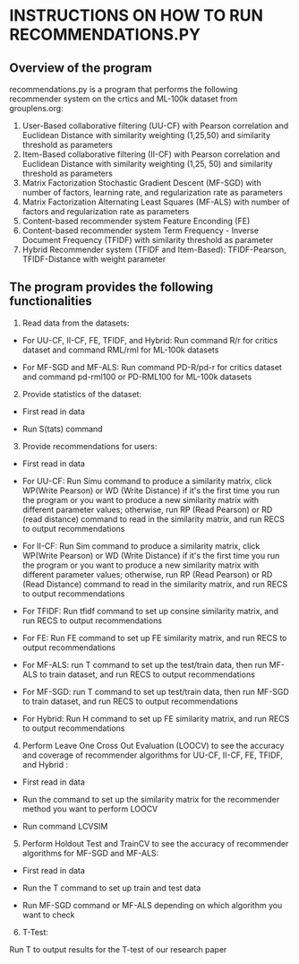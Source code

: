 # **INSTRUCTIONS ON HOW TO RUN RECOMMENDATIONS.PY**

## **Overview of the program**

recommendations.py is a program that performs the following recommender system on the crtics and ML-100k dataset from grouplens.org:

1. User-Based collaborative filtering (UU-CF) with Pearson correlation and Euclidean Distance with similarity weighting (1,25,50) and similarity threshold as parameters 
2. Item-Based collaborative filtering (II-CF) with Pearson correlation and Euclidean Distance with similarity weighting (1,25, 50) and similarity threshold as parameters 
3. Matrix Factorization Stochastic Gradient Descent (MF-SGD) with number of factors, learning rate, and regularization rate as parameters
4. Matrix Factorization Alternating Least Squares (MF-ALS) with number of factors and regularization rate as parameters
5. Content-based recommender system Feature Enconding (FE)
6. Content-based recommender system Term Frequency - Inverse Document Frequency (TFIDF) with similarity threshold as parameter
7. Hybrid Recommender system (TFIDF and Item-Based): TFIDF-Pearson, TFIDF-Distance with weight parameter

## **The program provides the following functionalities**

1. Read data from the datasets:

* For UU-CF, II-CF, FE, TFIDF, and Hybrid: Run command R/r for critics dataset and command RML/rml for ML-100k datasets

* For MF-SGD and MF-ALS: Run command PD-R/pd-r for critics dataset and command pd-rml100 or PD-RML100 for ML-100k datasets

2. Provide statistics of the dataset:

* First read in data

* Run S(tats) command

3. Provide recommendations for users:

* First read in data

* For UU-CF: Run Simu command to produce a similarity matrix, click WP(Write Pearson) or WD (Write Distance) if it's the first time you run the program or you want
to produce a new similarity matrix with different parameter values; otherwise, run RP (Read Pearson) or RD (read distance) command to read in the similarity matrix, and run RECS to output recommendations

* For II-CF: Run Sim command to produce a similarity matrix, click WP(Write Pearson) or WD (Write Distance) if it's the first time you run the program or you want
to produce a new similarity matrix with different parameter values; otherwise, run RP (Read Pearson) or RD (Read Distance) command to read in the similarity matrix, and run RECS to output recommendations

* For TFIDF: Run tfidf command to set up consine similarity matrix, and run RECS to output recommendations

* For FE: Run FE command to set up FE similarity matrix, and run RECS to output recommendations

* For MF-ALS: run T command to set up the test/train data, then run MF-ALS to train dataset, and run RECS to output recommendations

* For MF-SGD: run T command to set up test/train data, then run MF-SGD to train dataset, and run RECS to output recommendations

* For Hybrid: Run H command to set up FE similarity matrix, and run RECS to output recommendations


4. Perform Leave One Cross Out Evaluation (LOOCV) to see the accuracy and coverage of recommender algorithms for UU-CF, II-CF, FE, TFIDF, and Hybrid :

* First read in data

* Run the command to set up the similarity matrix for the recommender method you want to perform LOOCV

* Run command LCVSIM

5. Perform Holdout Test and TrainCV to see the accuracy of recommender algorithms for MF-SGD and MF-ALS:

* First read in data

* Run the T command to set up train and test data

* Run MF-SGD command or MF-ALS depending on which algorithm you want to check

6. T-Test:

Run T to output results for the T-test of our research paper
